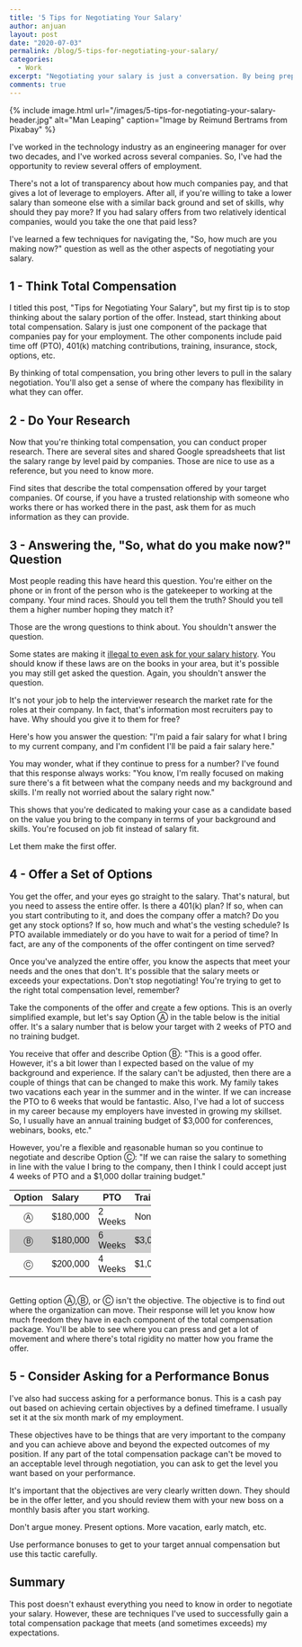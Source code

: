 ```yaml
---
title: '5 Tips for Negotiating Your Salary'
author: anjuan
layout: post
date: "2020-07-03"
permalink: /blog/5-tips-for-negotiating-your-salary/
categories:
  - Work
excerpt: "Negotiating your salary is just a conversation. By being prepared, you can have the conversation calmly and with confidence."
comments: true
---
```


{% include image.html url="/images/5-tips-for-negotiating-your-salary-header.jpg" alt="Man Leaping" caption="Image by Reimund Bertrams from Pixabay" %}

I've worked in the technology industry as an engineering manager for over two decades, and I've worked across several companies. So, I've had the opportunity to review several offers of employment.

There's not a lot of transparency about how much companies pay, and that gives a lot of leverage to employers. After all, if you're willing to take a lower salary than someone else with a similar back ground and set of skills, why should they pay more? If you had salary offers from two relatively identical companies, would you take the one that paid less? 

I've learned a few techniques for navigating the, "So, how much are you making now?" question as well as the other aspects of negotiating your salary.

## 1 - Think Total Compensation

I titled this post, "Tips for Negotiating Your Salary", but my first tip is to stop thinking about the salary portion of the offer. Instead, start thinking about total compensation. Salary is just one component of the package that companies pay for your employment. The other components include paid time off (PTO), 401(k) matching contributions, training, insurance, stock, options, etc.

By thinking of total compensation, you bring other levers to pull in the salary negotiation. You'll also get a sense of where the company has flexibility in what they can offer.

## 2 - Do Your Research

Now that you're thinking total compensation, you can conduct proper research. There are several sites and shared Google spreadsheets that list the salary range by level paid by companies. Those are nice to use as a reference, but you need to know more.

Find sites that describe the total compensation offered by your target companies. Of course, if you have a trusted relationship with someone who works there or has worked there in the past, ask them for as much information as they can provide.

## 3 - Answering the, "So, what do you make now?" Question

Most people reading this have heard this question. You're either on the phone or in front of the person who is the gatekeeper to working at the company. Your mind races. Should you tell them the truth? Should you tell them a higher number hoping they match it?

Those are the wrong questions to think about. You shouldn't answer the question.

Some states are making it [illegal to even ask for your salary history](https://www.shrm.org/resourcesandtools/legal-and-compliance/state-and-local-updates/pages/more-jurisdictions-are-banning-salary-history-inquiries.aspx). You should know if these laws are on the books in your area, but it's possible you may still get asked the question. Again, you shouldn't answer the question.

It's not your job to help the interviewer research the market rate for the roles at their company. In fact, that's information most recruiters pay to have. Why should you give it to them for free?

Here's how you answer the question: "I'm paid a fair salary for what I bring to my current company, and I'm confident I'll be paid a fair salary here."

You may wonder, what if they continue to press for a number? I've found that this response always works: "You know, I'm really focused on making sure there's a fit between what the company needs and my background and skills. I'm really not worried about the salary right now."

This shows that you're dedicated to making your case as a candidate based on the value you bring to the company in terms of your background and skills. You're focused on job fit instead of salary fit.

Let them make the first offer.

## 4 - Offer a Set of Options

You get the offer, and your eyes go straight to the salary. That's natural, but you need to assess the entire offer. Is there a 401(k) plan? If so, when can you start contributing to it, and does the company offer a match? Do you get any stock options? If so, how much and what's the vesting schedule? Is PTO available immediately or do you have to wait for a period of time? In fact, are any of the components of the offer contingent on time served?

Once you've analyzed the entire offer, you know the aspects that meet your needs and the ones that don't. It's possible that the salary meets or exceeds your expectations. Don't stop negotiating! You're trying to get to the right total compensation level, remember?

Take the components of the offer and create a few options. This is an overly simplified example, but let's say Option Ⓐ in the table below is the initial offer. It's a salary number that is below your target with 2 weeks of PTO and no training budget. 

You receive that offer and describe Option Ⓑ: "This is a good offer. However, it's a bit lower than I expected based on the value of my background and experience. If the salary can't be adjusted, then there are a couple of things that can be changed to make this work. My family takes two vacations each year in the summer and in the winter. If we can increase the PTO to 6 weeks that would be fantastic. Also, I've had a lot of success in my career because my employers have invested in growing my skillset. So, I usually have an annual training budget of $3,000 for conferences, webinars, books, etc."

However, you're a flexible and reasonable human so you continue to negotiate and describe Option Ⓒ: "If we can raise the salary to something in line with the value I bring to the company, then I think I could accept just 4 weeks of PTO and a $1,000 dollar training budget." 

<html>
<head>
<style>
table {
    font-family: arial, sans-serif;
    border-collapse: collapse;
    width: 50%;
}

td, th {
    border: 3px solid #dddddd;
    text-align: left;
    padding: 8px;
}

tr:nth-child(odd) {background: #FFF}
tr:nth-child(even) {background: #CCC}


</style>
</head>
<body>

</body>
</html>


| Option | Salary | PTO | Training |
|:-----:|:----------|-----|-----|
| Ⓐ     |  $180,000       | 2 Weeks | None |
| Ⓑ     |  $180,000       | 6 Weeks | $3,000 |
| Ⓒ     |  $200,000       | 4 Weeks | $1,000 |

<br>
Getting option Ⓐ,Ⓑ, or Ⓒ isn't the objective. The objective is to find out where the organization can move. Their response will let you know how much freedom they have in each component of the total compensation package. You'll be able to see where you can press and get a lot of movement and where there's total rigidity no matter how you frame the offer.

## 5 - Consider Asking for a Performance Bonus

I've also had success asking for a performance bonus. This is a cash pay out based on achieving certain objectives by a defined timeframe. I usually set it at the six month mark of my employment.

These objectives have to be things that are very important to the company and you can achieve above and beyond the expected outcomes of my position. If any part of the total compensation package can't be moved to an acceptable level through negotiation, you can ask to get the level you want based on your performance.

It's important that the objectives are very clearly written down. They should be in the offer letter, and you should review them with your new boss on a monthly basis after you start working.

Don't argue money. Present options. More vacation, early match, etc.

Use performance bonuses to get to your target annual compensation but use this tactic carefully.

## Summary

This post doesn't exhaust everything you need to know in order to negotiate your salary. However, these are techniques I've used to successfully gain a total compensation package that meets (and sometimes exceeds) my expectations.

